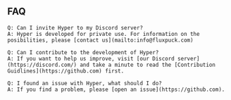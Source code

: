 ## FAQ

    Q: Can I invite Hyper to my Discord server?
    A: Hyper is developed for private use. For information on the posibilities, please [contact us](mailto:info@fluxpuck.com)

    Q: Can I contribute to the development of Hyper?
    A: If you want to help us improve, visit [our Discord server](https://discord.com/) and take a minute to read the [Contribution Guidlines](https://github.com) first.

    Q: I found an issue with Hyper, what should I do?
    A: If you find a problem, please [open an issue](https://github.com).
